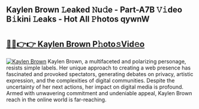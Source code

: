 ## Kaylen Brown 𝙻eaked 𝙽u𝚍e - Part-A7B 𝚅𝚒deo B𝚒kini 𝙻eaks - Hot All 𝙿hotos qywnW

# <h2><a href="http://ld5cx60.urlbe.top/?page=Kaylen+Brown">🔗🔗👉👉 Kaylen Brown P𝚑oto𝚜Vid𝚎o</a></h2>

[![Kaylen Brown](https://i.imgur.com/eBuTRDB.gif)](http://ld5cx60.urlbe.top/?page=Kaylen+Brown)
Kaylen Brown, a multifaceted and polarizing personage, resists simple labels. Her unique approach to creating a web presence has fascinated and provoked spectators, generating debates on privacy, artistic expression, and the complexities of digital communities. Despite the uncertainty of her next actions, her impact on digital media is profound. Armed with unwavering commitment and undeniable appeal, Kaylen Brown reach in the online world is far-reaching.
